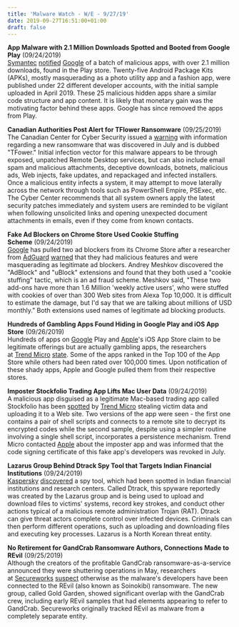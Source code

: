 ```yaml
---
title: 'Malware Watch - W/E - 9/27/19'
date: 2019-09-27T16:51:00+01:00
draft: false
---
```


**App Malware with 2.1 Million Downloads Spotted and Booted from Google Play** (09/24/2019)  
[Symantec](http://www.symantec.com/) [notified](https://www.symantec.com/blogs/threat-intelligence/hidden-adware-google-play) [Google](http://www.google.com/) of a batch of malicious apps, with over 2.1 million downloads, found in the Play store. Twenty-five Android Package Kits (APKs), mostly masquerading as a photo utility app and a fashion app, were published under 22 different developer accounts, with the initial sample uploaded in April 2019. These 25 malicious hidden apps share a similar code structure and app content. It is likely that monetary gain was the motivating factor behind these apps. Google has since removed the apps from Play.

  

**Canadian Authorities Post Alert for TFlower Ransomware** (09/25/2019)  
The Canadian Center for Cyber Security issued a [warning](https://cyber.gc.ca/en/alerts/tflower-ransomware-campaign) with information regarding a new ransomware that was discovered in July and is dubbed "TFower." Initial infection vector for this malware appears to be through exposed, unpatched Remote Desktop services, but can also include email spam and malicious attachments, deceptive downloads, botnets, malicious ads, Web injects, fake updates, and repackaged and infected installers. Once a malicious entity infects a system, it may attempt to move laterally across the network through tools such as PowerShell Empire, PSExec, etc. The Cyber Center recommends that all system owners apply the latest security patches immediately and system users are reminded to be vigilant when following unsolicited links and opening unexpected document attachments in emails, even if they come from known contacts.

  

**Fake Ad Blockers on Chrome Store Used Cookie Stuffing Scheme** (09/24/2019)  
[Google](http://www.google.com/) has pulled two ad blockers from its Chrome Store after a researcher from [AdGuard](https://adguard.com/) [warned](https://adguard.com/en/blog/fake-ad-blockers-part-2.html) that they had malicious features and were masquerading as legitimate ad blockers. Andrey Meshkov discovered the "AdBlock" and "uBlock" extensions and found that they both used a "cookie stuffing" tactic, which is an ad fraud scheme. Meshkov said, "These two add-ons have more than 1.6 Million 'weekly active users', who were stuffed with cookies of over than 300 Web sites from Alexa Top 10,000. It is difficult to estimate the damage, but I'd say that we are talking about millions of USD monthly." Both extensions used names of legitimate ad blocking products.

  

**Hundreds of Gambling Apps Found Hiding in Google Play and iOS App Store** (09/26/2019)  
Hundreds of apps on [Google](http://www.google.com/) Play and [Apple](http://www.apple.com/)'s iOS App Store claim to be legitimate offerings but are actually gambling apps, the researchers at [Trend Micro](http://www.trendmicro.com/) [state](https://blog.trendmicro.com/trendlabs-security-intelligence/gambling-apps-sneak-top-100-hundreds-fake-apps-spread-app-store-google-play/). Some of the apps ranked in the Top 100 of the App Store while others had been rated over 100,000 times. Upon notification of these shady apps, Apple and Google pulled them from their respective stores.

  

**Imposter Stockfolio Trading App Lifts Mac User Data** (09/24/2019)  
A malicious app disguised as a legitimate Mac-based trading app called Stockfolio has been [spotted](https://blog.trendmicro.com/trendlabs-security-intelligence/mac-malware-that-spoofs-trading-app-steals-user-information-uploads-it-to-website/) by [Trend Micro](http://www.trendmicro.com/) stealing victim data and uploading it to a Web site. Two versions of the app were seen - the first one contains a pair of shell scripts and connects to a remote site to decrypt its encrypted codes while the second sample, despite using a simpler routine involving a single shell script, incorporates a persistence mechanism. Trend Micro contacted [Apple](http://www.apple.com/) about the imposter app and was informed that the code signing certificate of this fake app's developers was revoked in July.

  

**Lazarus Group Behind Dtrack Spy Tool that Targets Indian Financial Institutions** (09/24/2019)  
[Kaspersky](http://www.kaspersky.com/) [discovered](https://securelist.com/my-name-is-dtrack/93338/) a spy tool, which had been spotted in Indian financial institutions and research centers. Called Dtrack, this spyware reportedly was created by the Lazarus group and is being used to upload and download files to victims' systems, record key strokes, and conduct other actions typical of a malicious remote administration Trojan (RAT). Dtrack can give threat actors complete control over infected devices. Criminals can then perform different operations, such as uploading and downloading files and executing key processes. Lazarus is a North Korean threat entity.

  

**No Retirement for GandCrab Ransomware Authors, Connections Made to REvil** (09/25/2019)  
Although the creators of the profitable GandCrab ransomware-as-a-service announced they were shuttering operations in May, researchers at [Secureworks](https://www.secureworks.com/) [suspect](https://www.secureworks.com/blog/revil-the-gandcrab-connection) otherwise as the malware's developers have been connected to the REvil (also known as Soinokibi) ransomware. The new group, called Gold Garden, showed significant overlap with the GandCrab crew, including early REvil samples that had elements appearing to refer to GandCrab. Secureworks originally tracked REvil as malware from a completely separate entity.